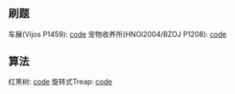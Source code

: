 # 
## 刷题
车展(Vijos P1459): [code](http://git.oschina.net/riteme/test/raw/master/oi/Code/vijos/P1459/main.cpp)
宠物收养所(HNOI2004/BZOJ P1208): [code](http://git.oschina.net/riteme/test/raw/master/oi/Code/bzoj/P1208/main.cpp)

## 算法
红黑树: [code](http://git.oschina.net/riteme/test/raw/master/oi/Code/self/trees/red-black-tree.cpp)
旋转式Treap: [code](http://git.oschina.net/riteme/test/raw/master/oi/Code/self/trees/treap.cpp)
